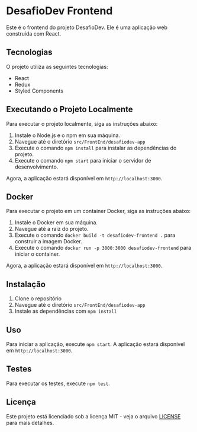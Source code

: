 # DesafioDev Frontend

Este é o frontend do projeto DesafioDev. Ele é uma aplicação web construída com React.

## Tecnologias

O projeto utiliza as seguintes tecnologias:

- React
- Redux
- Styled Components

## Executando o Projeto Localmente

Para executar o projeto localmente, siga as instruções abaixo:

1. Instale o Node.js e o npm em sua máquina.
2. Navegue até o diretório `src/FrontEnd/desafiodev-app`
3. Execute o comando `npm install` para instalar as dependências do projeto.
4. Execute o comando `npm start` para iniciar o servidor de desenvolvimento.

Agora, a aplicação estará disponível em `http://localhost:3000`.

## Docker

Para executar o projeto em um container Docker, siga as instruções abaixo:

1. Instale o Docker em sua máquina.
2. Navegue até a raiz do projeto.
3. Execute o comando `docker build -t desafiodev-frontend .` para construir a imagem Docker.
4. Execute o comando `docker run -p 3000:3000 desafiodev-frontend` para iniciar o container.

Agora, a aplicação estará disponível em `http://localhost:3000`.

## Instalação

1. Clone o repositório
2. Navegue até o diretório `src/FrontEnd/desafiodev-app`
3. Instale as dependências com `npm install`

## Uso

Para iniciar a aplicação, execute `npm start`. A aplicação estará disponível em `http://localhost:3000`.

## Testes

Para executar os testes, execute `npm test`.

## Licença

Este projeto está licenciado sob a licença MIT - veja o arquivo [LICENSE](LICENSE) para mais detalhes.
